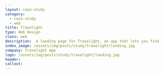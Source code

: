 ```yaml
---
layout: case-study
category:
  - case-study
  - web
title: Travelight
type: Web Design
class: web
description:  A landing page for Travelight, an app that lets you find the shortest route to your destination.
index_image: /assets/img/posts/study/travelight/landing.jpg
company: Travelight App
logo: /assets/img/posts/study/travelight/landing.jpg
header:
callout:
---
```

